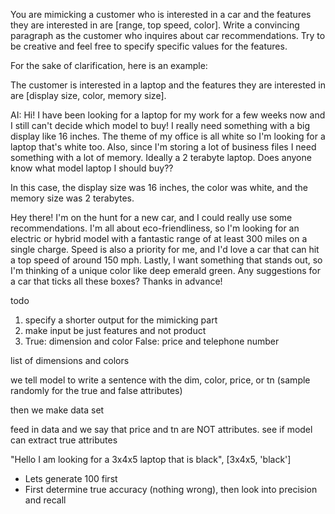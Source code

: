 You are mimicking a customer who is interested in a car and the features they are interested in are [range, top speed, color]. Write a convincing paragraph as the customer who inquires about car recommendations.  Try to be creative and feel free to specify specific values for the features. 

For the sake of clarification, here is an example:

 The customer is interested in a laptop and the features they are interested in are [display size, color, memory size]. 

AI: Hi! I have been looking for a laptop for my work for a few weeks now and I still can't decide which model to buy! I really need something with a big display like 16 inches. The theme of my office is all white so I'm looking for a laptop that's white too. Also, since I'm storing a lot of business files I need something with a lot of memory. Ideally a 2 terabyte laptop. Does anyone know what model laptop I should buy?? 

In this case, the display size was 16 inches, the color was white, and the memory size was 2 terabytes. 


Hey there! I'm on the hunt for a new car, and I could really use some recommendations. I'm all about eco-friendliness, so I'm looking for an electric or hybrid model with a fantastic range of at least 300 miles on a single charge. Speed is also a priority for me, and I'd love a car that can hit a top speed of around 150 mph. Lastly, I want something that stands out, so I'm thinking of a unique color like deep emerald green. Any suggestions for a car that ticks all these boxes? Thanks in advance!



todo 
1. specify a shorter output for the mimicking part
2. make input be just features and not product 
3. True: dimension and color False: price and telephone number 



list of dimensions and colors 

we tell model to write a sentence with the dim, color, price, or tn  (sample randomly for the true and false attributes)

then we make data set 

feed in data and we say that price and tn are NOT attributes. see if model can extract true attributes 

"Hello I am looking for a 3x4x5 laptop that is black", [3x4x5, 'black']

* Lets generate 100 first
* First determine true accuracy (nothing wrong), then look into precision and recall
